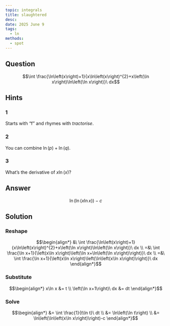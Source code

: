```yaml
---
topic: integrals
title: slaughtered
desc: 
date: 2025 June 9
tags:
  - ln
methods:
  - spot
---
```



## Question
```math
\int \frac{\ln\left(x\right)+1}{x\ln\left(x\right)^{2}+x\left(\ln x\right)\ln\left(\ln x\right)}\ dx
```


## Hints

### 1
Starts with “f” and rhymes with <em>tractorise</em>.

### 2
You can combine $\ln(p) + \ln(q)$.

### 3
What’s the derivative of $x\ln(x)$?


## Answer
```math
\ln\left(\ln\left(x\ln x\right)\right)-c
```


## Solution

### Reshape
```math
\begin{align*}
  &\ \int \frac{\ln\left(x\right)+1}{x\ln\left(x\right)^{2}+x\left(\ln x\right)\ln\left(\ln x\right)}\ dx
  \\ =&\ \int \frac{\ln x+1}{\left(x\ln x\right)\left(\ln x+\ln\left(\ln x\right)\right)}\ dx
  \\ =&\ \int \frac{\ln x+1}{\left(x\ln x\right)\left(\ln\left(x\ln x\right)\right)}\ dx
\end{align*}
```

### Substitute
```math
\begin{align*}
  x\ln x &= t
  \\ \left(\ln x+1\right)\ dx &= dt
\end{align*}
```

### Solve
```math
\begin{align*}
  &= \int \frac{1}{t\ln t}\ dt
  \\ &= \ln\left(\ln t\right)
  \\ &= \ln\left(\ln\left(x\ln x\right)\right)-c
\end{align*}
```
